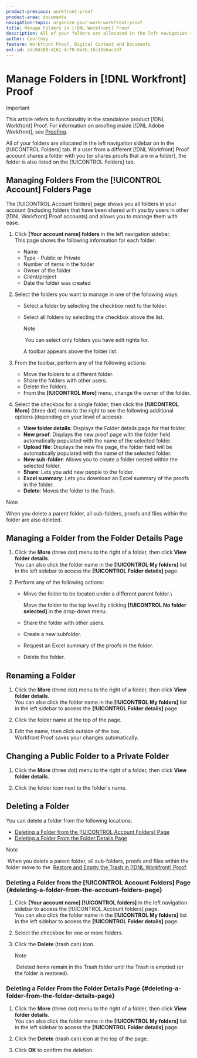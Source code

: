 ```yaml
---
product-previous: workfront-proof
product-area: documents
navigation-topic: organize-your-work-workfront-proof
title: Manage Folders in [!DNL Workfront] Proof
description: All of your folders are allocated in the left navigation sidebar on in the [!UICONTROL Folders] tab. If a user from a different [!DNL Workfront] Proof account shares a folder with you (or shares proofs that are in a folder), the folder is also listed on the [!UICONTROL Folders] tab.
author: Courtney
feature: Workfront Proof, Digital Content and Documents
exl-id: ddc8d388-d161-4c70-8e7b-16c16b6ac3d7
---
```

# Manage Folders in [!DNL Workfront] Proof

>[!IMPORTANT]
>
>This article refers to functionality in the standalone product [!DNL Workfront] Proof. For information on proofing inside [!DNL Adobe Workfront], see [Proofing](../../../review-and-approve-work/proofing/proofing.md).

All of your folders are allocated in the left navigation sidebar on in the [!UICONTROL Folders] tab. If a user from a different [!DNL Workfront] Proof account shares a folder with you (or shares proofs that are in a folder), the folder is also listed on the [!UICONTROL Folders] tab.&nbsp;

## Managing Folders From the [!UICONTROL Account] Folders Page

The [!UICONTROL Account folders] page shows you all folders in your account (including folders that have been shared with you by users in other [!DNL Workfront] Proof accounts) and allows you to manage them with ease.

1. Click **[Your account name] folders**&nbsp;in the left navigation sidebar.\
   This page shows the following information for each folder:

   * Name
   * Type - Public or Private
   * Number of items in the folder
   * Owner of the folder
   * Client/project
   * Date the folder was created

1. Select the folders you want to manage in one of the following ways:

   * Select a folder by selecting the checkbox next to the folder.
   * Select all folders by selecting the checkbox above the list.

      >[!NOTE]
      >
      >&nbsp;You can select only folders you have edit rights for.

      A toolbar appears above the folder list.

1. From the toolbar, perform any of the following actions:

   * Move the folders to a different folder.
   * Share the folders with other users.
   * Delete the folders.
   * From the **[!UICONTROL More]** menu, change the owner of the folder.

1. Select the checkbox for a single folder, then click the **[!UICONTROL More]** (three dot) menu to the right to see the following additional options (depending on your level of access):

   * **View folder details**: Displays the Folder details page for that folder.
   * **New proof**: Displays the new proof page with the folder field automatically populated with the name of the selected folder.
   * **Upload file**: Displays the new file page, the folder field will be automatically populated with the name of the selected folder.
   * **New sub-folder**: Allows you to create a folder nested within the selected folder.
   * **Share**: Lets you add new people to the folder.
   * **Excel summary**: Lets you download an Excel summary of the proofs in the folder.
   * **Delete**: Moves the folder to the Trash.

>[!NOTE]
>
>When you delete a parent folder, all sub-folders, proofs and files within the folder are also deleted.

## Managing a Folder from the Folder Details Page

1. Click the **More** (three dot) menu to the right of a folder, then click **View folder details**.\
   You can also click the folder name in the **[!UICONTROL My folders]** list in the left sidebar to access the **[!UICONTROL Folder details]** page.

1. Perform any of the following actions:

   * Move the folder to be located under a different parent folder.\

      Move the folder to the top level by clicking **[!UICONTROL No folder selected]** in the drop-down menu.

   * Share the folder with other users.&nbsp;
   * Create a new subfolder.&nbsp;
   * Request an Excel summary of the proofs in the folder.&nbsp;
   * Delete the folder.&nbsp;&nbsp;

## Renaming a Folder

1. Click the **More** (three dot) menu to the right of a folder, then click **View folder details**.\
   You can also click the folder name in the **[!UICONTROL My folders]** list in the left sidebar to access the **[!UICONTROL Folder details]** page.

1. Click the folder name at the top of the page.&nbsp;
1. Edit the name, then click outside of the box.\
   Workfront Proof saves your changes automatically.

## Changing a Public Folder to a Private Folder

1. Click the **More** (three dot) menu to the right of a folder, then click **View folder details**.

1. Click the folder icon next to the folder's name.

## Deleting a Folder

You can delete a folder from the following locations:

* [Deleting a Folder from the [!UICONTROL Account Folders] Page](#deleting-a-folder-from-the-account-folders-page)
* [Deleting a Folder From the Folder Details Page](#deleting-a-folder-from-the-folder-details-page)

>[!NOTE]
>
>&nbsp;When you delete a parent folder, all sub-folders, proofs and files within the folder move to the&nbsp; [Restore and Empty the Trash in [!DNL Workfront] Proof](../../../workfront-proof/wp-work-proofsfiles/manage-your-work/restore-and-empty-trash.md).

### Deleting a Folder from the [!UICONTROL Account Folders] Page {#deleting-a-folder-from-the-account-folders-page}

1. Click **[Your account name] [!UICONTROL folders]** in the left navigation sidebar to access the [!UICONTROL Account folders] page.\
   You can also click the folder name in the **[!UICONTROL My folders]** list in the left sidebar to access the **[!UICONTROL Folder details]** page.

1. Select the checkbox for one or more folders.&nbsp;
1. Click the **Delete**&nbsp;(trash can) icon.

   >[!NOTE]
   >
   >&nbsp;Deleted items remain in the Trash folder until the Trash is emptied (or the folder is restored).

### Deleting a Folder From the Folder Details Page {#deleting-a-folder-from-the-folder-details-page}

1. Click the **More** (three dot) menu to the right of a folder, then click **View folder details**.\
   You can also click the folder name in the **[!UICONTROL My folders]** list in the left sidebar to access the **[!UICONTROL Folder details]** page.

1. Click the **Delete**&nbsp;(trash can) icon at the top of the page.&nbsp;
1. Click **OK** to confirm the deletion.
